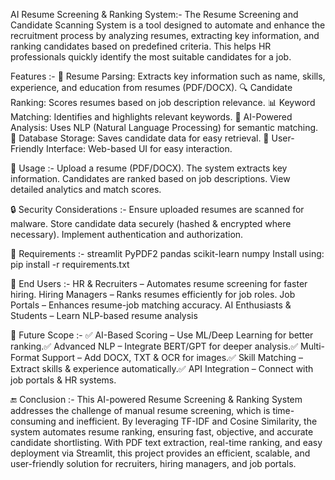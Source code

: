 AI Resume Screening & Ranking System:-
The Resume Screening and Candidate Scanning System is a tool designed to automate and enhance the recruitment process by analyzing resumes, extracting key information, and ranking candidates based on predefined criteria. This helps HR professionals quickly identify the most suitable candidates for a job.
 
 
 Features :-
📂 Resume Parsing: Extracts key information such as name, skills, experience, and education from resumes (PDF/DOCX).
🔍 Candidate Ranking: Scores resumes based on job description relevance.
📊 Keyword Matching: Identifies and highlights relevant keywords.
🤖 AI-Powered Analysis: Uses NLP (Natural Language Processing) for semantic matching.
📁 Database Storage: Saves candidate data for easy retrieval.
📌 User-Friendly Interface: Web-based UI for easy interaction.

📜 Usage :-
Upload a resume (PDF/DOCX).
The system extracts key information.
Candidates are ranked based on job descriptions.
View detailed analytics and match scores.

🔒 Security Considerations :-
Ensure uploaded resumes are scanned for malware.
Store candidate data securely (hashed & encrypted where necessary).
Implement authentication and authorization.

🔧 Requirements :-
streamlit PyPDF2 pandas scikit-learn numpy
Install using:
pip install -r requirements.txt



🎯 End Users :-
HR & Recruiters – Automates resume screening for faster hiring.
Hiring Managers – Ranks resumes efficiently for job roles.
Job Portals – Enhances resume-job matching accuracy.
AI Enthusiasts & Students – Learn NLP-based resume analysis


🔮 Future Scope :-
✅ AI-Based Scoring – Use ML/Deep Learning for better ranking.✅ Advanced NLP – Integrate BERT/GPT for deeper analysis.✅ Multi-Format Support – Add DOCX, TXT & OCR for images.✅ Skill Matching – Extract skills & experience automatically.✅ API Integration – Connect with job portals & HR systems.


🔚 Conclusion :-
This AI-powered Resume Screening & Ranking System addresses the challenge of manual resume screening, which is time-consuming and inefficient. By leveraging TF-IDF and Cosine Similarity, the system automates resume ranking, ensuring fast, objective, and accurate candidate shortlisting. With PDF text extraction, real-time ranking, and easy deployment via Streamlit, this project provides an efficient, scalable, and user-friendly solution for recruiters, hiring managers, and job portals. 
